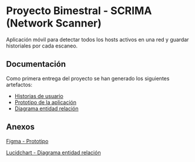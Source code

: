 # Proyecto Bimestral - SCRIMA (Network Scanner) 
Aplicación móvil para detectar todos los hosts activos en una red y guardar historiales por cada escaneo.

## Documentación
Como primera entrega del proyecto se han generado los siguientes artefactos:
- [Historias de usuario](https://github.com/2020-B-Aplicaciones-Web-Software/mov-soft-llanganate-quimbiamba-proyecto/tree/main/documentation/requeriments)
- [Prototipo de la aplicación](https://github.com/2020-B-Aplicaciones-Web-Software/mov-soft-llanganate-quimbiamba-proyecto/tree/main/documentation/prototype)
- [Diagrama entidad relación](https://github.com/2020-B-Aplicaciones-Web-Software/mov-soft-llanganate-quimbiamba-proyecto/tree/main/documentation/diagrams)

## Anexos
[Figma - Prototipo](https://www.figma.com/proto/TGE1etx6dKdHUeRGBqmYV9/Prototipo-SCRIMA-Llanganate-Quimbiamba?node-id=1%3A3&scaling=scale-down&page-id=0%3A1&starting-point-node-id=16%3A413&show-proto-sidebar=1)


[Lucidchart - Diagrama entidad relación](https://lucid.app/lucidchart/invitations/accept/inv_6bc69388-329e-478a-a398-567ffed1a448?viewport_loc=-17%2C114%2C1910%2C938%2C0_0)
